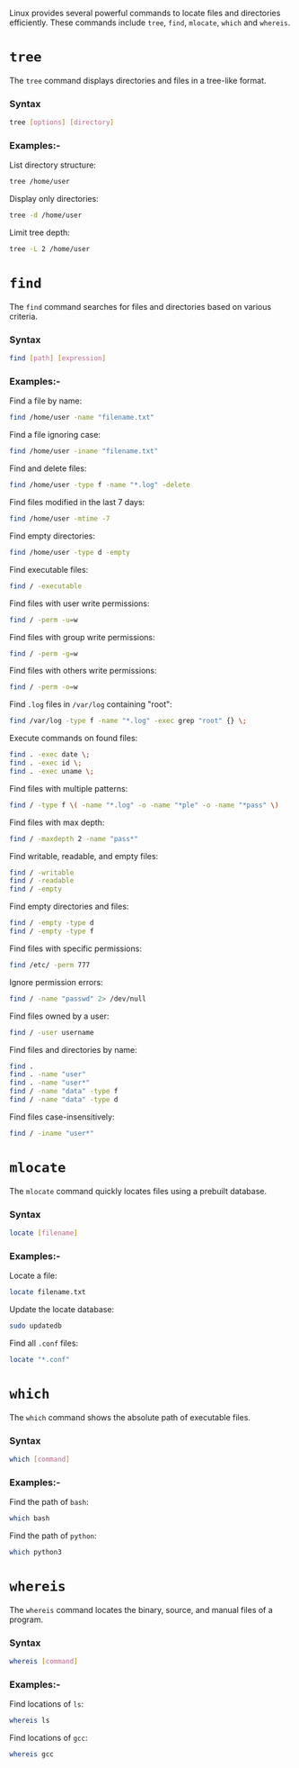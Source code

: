 Linux provides several powerful commands to locate files and directories efficiently. These commands include `tree`, `find`, `mlocate`, `which` and `whereis`.


# `tree`
The `tree` command displays directories and files in a tree-like format.

### Syntax
```bash
tree [options] [directory]
```

### Examples:-
List directory structure:
```bash
tree /home/user
```

Display only directories:
```bash
tree -d /home/user
```

Limit tree depth:
```bash
tree -L 2 /home/user
```

# `find`
The `find` command searches for files and directories based on various criteria.

### Syntax
```bash
find [path] [expression]
```

### Examples:-
Find a file by name:
```bash
find /home/user -name "filename.txt"
```

Find a file ignoring case:
```bash
find /home/user -iname "filename.txt"
```

Find and delete files:
```bash
find /home/user -type f -name "*.log" -delete
```

Find files modified in the last 7 days:
```bash
find /home/user -mtime -7
```

Find empty directories:
```bash
find /home/user -type d -empty
```

Find executable files:
```bash
find / -executable
```

Find files with user write permissions:
```bash
find / -perm -u=w
```

Find files with group write permissions:
```bash
find / -perm -g=w
```

Find files with others write permissions:
```bash
find / -perm -o=w
```

Find `.log` files in `/var/log` containing "root":
```bash
find /var/log -type f -name "*.log" -exec grep "root" {} \;
```

Execute commands on found files:
```bash
find . -exec date \;
find . -exec id \;
find . -exec uname \;
```

Find files with multiple patterns:
```bash
find / -type f \( -name "*.log" -o -name "*ple" -o -name "*pass" \)
```

Find files with max depth:
```bash
find / -maxdepth 2 -name "pass*"
```

Find writable, readable, and empty files:
```bash
find / -writable
find / -readable
find / -empty
```

Find empty directories and files:
```bash
find / -empty -type d
find / -empty -type f
```

Find files with specific permissions:
```bash
find /etc/ -perm 777
```

Ignore permission errors:
```bash
find / -name "passwd" 2> /dev/null
```

Find files owned by a user:
```bash
find / -user username
```

Find files and directories by name:
```bash
find .
find . -name "user"
find . -name "user*"
find / -name "data" -type f
find / -name "data" -type d
```

Find files case-insensitively:
```bash
find / -iname "user*"
```


# `mlocate`
The `mlocate` command quickly locates files using a prebuilt database.

### Syntax
```bash
locate [filename]
```

### Examples:-
Locate a file:
```bash
locate filename.txt
```

Update the locate database:
```bash
sudo updatedb
```

Find all `.conf` files:
```bash
locate "*.conf"
```


# `which`
The `which` command shows the absolute path of executable files.

### Syntax
```bash
which [command]
```

### Examples:-
Find the path of `bash`:
```bash
which bash
```

Find the path of `python`:
```bash
which python3
```


# `whereis`
The `whereis` command locates the binary, source, and manual files of a program.

### Syntax
```bash
whereis [command]
```

### Examples:-
Find locations of `ls`:
```bash
whereis ls
```

Find locations of `gcc`:
```bash
whereis gcc
```
